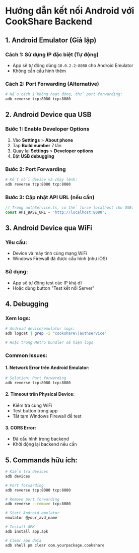 # Hướng dẫn kết nối Android với CookShare Backend

## 1. Android Emulator (Giả lập)

### Cách 1: Sử dụng IP đặc biệt (Tự động)
- App sẽ tự động dùng `10.0.2.2:8080` cho Android Emulator
- Không cần cấu hình thêm

### Cách 2: Port Forwarding (Alternative)
```bash
# Nếu cách 1 không hoạt động, thử port forwarding:
adb reverse tcp:8080 tcp:8080
```

## 2. Android Device qua USB

### Bước 1: Enable Developer Options
1. Vào **Settings** > **About phone**
2. Tap **Build number** 7 lần
3. Quay lại **Settings** > **Developer options**
4. Bật **USB debugging**

### Bước 2: Port Forwarding
```bash
# Kết nối device và chạy lệnh:
adb reverse tcp:8080 tcp:8080
```

### Bước 3: Cập nhật API URL (nếu cần)
```typescript
// Trong authService.ts, có thể force localhost cho USB:
const API_BASE_URL = 'http://localhost:8080';
```

## 3. Android Device qua WiFi

### Yêu cầu:
- Device và máy tính cùng mạng WiFi
- Windows Firewall đã được cấu hình (như iOS)

### Sử dụng:
- App sẽ tự động test các IP khả dĩ
- Hoặc dùng button "Test kết nối Server"

## 4. Debugging

### Xem logs:
```bash
# Android device/emulator logs:
adb logcat | grep -i "cookshare\|authservice"

# Hoặc trong Metro bundler sẽ hiện logs
```

### Common Issues:

#### 1. Network Error trên Android Emulator:
```bash
# Solution: Port forwarding
adb reverse tcp:8080 tcp:8080
```

#### 2. Timeout trên Physical Device:
- Kiểm tra cùng WiFi
- Test button trong app
- Tắt tạm Windows Firewall để test

#### 3. CORS Error:
- Đã cấu hình trong backend
- Khởi động lại backend nếu cần

## 5. Commands hữu ích:

```bash
# Kiểm tra devices
adb devices

# Port forwarding
adb reverse tcp:8080 tcp:8080

# Remove port forwarding
adb reverse --remove tcp:8080

# Start Android emulator
emulator @your_avd_name

# Install APK
adb install app.apk

# Clear app data
adb shell pm clear com.yourpackage.cookshare
```